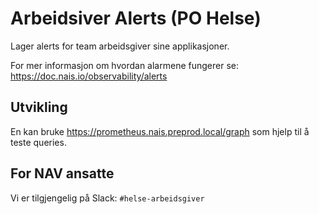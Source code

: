 # Arbeidsiver Alerts (PO Helse)

Lager alerts for team arbeidsgiver sine applikasjoner.

For mer informasjon om hvordan alarmene fungerer se: https://doc.nais.io/observability/alerts

## Utvikling

En kan bruke https://prometheus.nais.preprod.local/graph som hjelp til å teste queries.

## For NAV ansatte

Vi er tilgjengelig på Slack: `#helse-arbeidsgiver`
